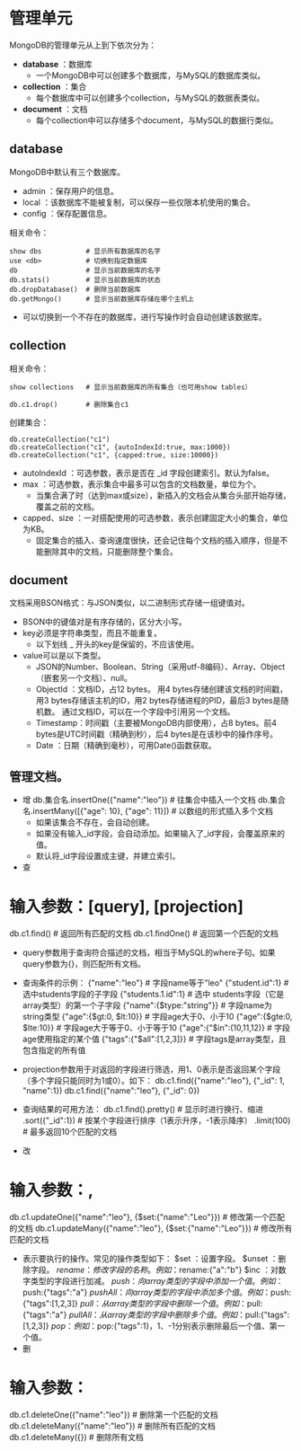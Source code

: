 # 管理单元

MongoDB的管理单元从上到下依次分为：
- **database** ：数据库
  - 一个MongoDB中可以创建多个数据库，与MySQL的数据库类似。
- **collection** ：集合
  - 每个数据库中可以创建多个collection，与MySQL的数据表类似。
- **document** ：文档
  - 每个collection中可以存储多个document，与MySQL的数据行类似。

## database

MongoDB中默认有三个数据库。
- admin ：保存用户的信息。
- local ：该数据库不能被复制，可以保存一些仅限本机使用的集合。
- config ：保存配置信息。

相关命令：
```
show dbs           # 显示所有数据库的名字
use <db>           # 切换到指定数据库
db                 # 显示当前数据库的名字
db.stats()         # 显示当前数据库的状态
db.dropDatabase()  # 删除当前数据库
db.getMongo()      # 显示当前数据库存储在哪个主机上
```
- 可以切换到一个不存在的数据库，进行写操作时会自动创建该数据库。

## collection

相关命令：
```
show collections   # 显示当前数据库的所有集合（也可用show tables）

db.c1.drop()       # 删除集合c1
```

创建集合：
```
db.createCollection("c1")
db.createCollection("c1", {autoIndexId:true, max:1000})
db.createCollection("c1", {capped:true, size:10000})
```
- autoIndexId ：可选参数，表示是否在 _id 字段创建索引。默认为false。
- max ：可选参数，表示集合中最多可以包含的文档数量，单位为个。
  - 当集合满了时（达到max或size），新插入的文档会从集合头部开始存储，覆盖之前的文档。
- capped、size ：一对搭配使用的可选参数，表示创建固定大小的集合，单位为KB。
  - 固定集合的插入、查询速度很快，还会记住每个文档的插入顺序，但是不能删除其中的文档，只能删除整个集合。

## document

文档采用BSON格式：与JSON类似，以二进制形式存储一组键值对。
- BSON中的键值对是有序存储的，区分大小写。
- key必须是字符串类型，而且不能重复。
  - 以下划线 _ 开头的key是保留的，不应该使用。
- value可以是以下类型。
  - JSON的Number、Boolean、String（采用utf-8编码）、Array、Object（嵌套另一个文档）、null。
  - ObjectId  ：文档ID，占12 bytes。
用4 bytes存储创建该文档的时间戳，用3 bytes存储该主机的ID，用2 bytes存储进程的PID，最后3 bytes是随机数。
通过文档ID，可以在一个字段中引用另一个文档。
  - Timestamp：时间戳（主要被MongoDB内部使用），占8 bytes。前4 bytes是UTC时间戳（精确到秒），后4 bytes是在该秒中的操作序号。
  - Date    ：日期（精确到毫秒），可用Date()函数获取。

## 管理文档。
- 增
db.集合名.insertOne({"name":"leo"})        # 往集合中插入一个文档
db.集合名.insertMany([{"age": 10}, {"age": 11}])    # 以数组的形式插入多个文档
  - 如果该集合不存在，会自动创建。
  - 如果没有输入_id字段，会自动添加。如果输入了_id字段，会覆盖原来的值。
  - 默认将_id字段设置成主键，并建立索引。
- 查

# 输入参数：[query], [projection]
db.c1.find()              # 返回所有匹配的文档
db.c1.findOne()            # 返回第一个匹配的文档
  - query参数用于查询符合描述的文档，相当于MySQL的where子句。如果query参数为{}，则匹配所有文档。
  - 查询条件的示例：
{"name":"leo"}        # 字段name等于"leo"
{"student.id":1}        # 选中students字段的子字段
{"students.1.id":1}      # 选中 students字段（它是array类型）的第一个子字段
{"name":{$type:"string"}}    # 字段name为string类型
{"age":{$gt:0, $lt:10}}    # 字段age大于0、小于10
{"age":{$gte:0, $lte:10}}    # 字段age大于等于0、小于等于10
{"age":{"$in":(10,11,12)}    # 字段age使用指定的某个值
{"tags":{"$all":[1,2,3]}}    # 字段tags是array类型，且包含指定的所有值

  - projection参数用于对返回的字段进行筛选，用1、0表示是否返回某个字段（多个字段只能同时为1或0）。如下：
db.c1.find({"name":"leo"}, {"_id": 1, "name":1})
db.c1.find({"name":"leo"}, {"_id": 0})
  - 查询结果的可用方法：
db.c1.find().pretty()    # 显示时进行换行、缩进
.sort({"_id":1})      # 按某个字段进行排序（1表示升序，-1表示降序）
.limit(100)        # 最多返回10个匹配的文档
- 改
# 输入参数：<query>, <update>
db.c1.updateOne({"name":"leo"}, {$set:{"name":"Leo"}})      # 修改第一个匹配的文档
db.c1.updateMany({"name":"leo"}, {$set:{"name":"Leo"}})      # 修改所有匹配的文档
  - <update>表示要执行的操作。常见的操作类型如下：
$set    ：设置字段。
$unset  ：删除字段。
$rename  ：修改字段的名称。例如：$rename:{"a":"b"}
$inc    ：对数字类型的字段进行加减。
$push  ：向array类型的字段中添加一个值。例如：$push:{"tags":"a"}
$pushAll  ：向array类型的字段中添加多个值。例如：$push:{"tags":[1,2,3]}
$pull  ：从array类型的字段中删除一个值。例如：$pull:{"tags":"a"}
$pullAll  ：从array类型的字段中删除多个值。例如：$pull:{"tags":[1,2,3]}
$pop    ：例如：$pop:{"tags":1}，1、-1分别表示删除最后一个值、第一个值。
- 删
# 输入参数：<query>
db.c1.deleteOne({"name":"leo"})    # 删除第一个匹配的文档
db.c1.deleteMany({"name":"leo"})    # 删除所有匹配的文档
db.c1.deleteMany({})          # 删除所有文档
